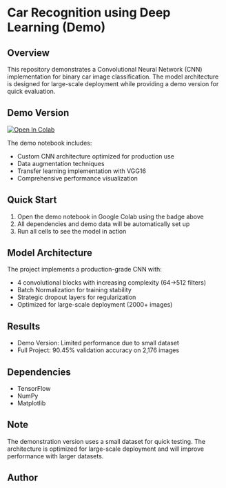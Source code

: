 # Car Recognition using Deep Learning (Demo)

## Overview
This repository demonstrates a Convolutional Neural Network (CNN) implementation for binary car image classification. The model architecture is designed for large-scale deployment while providing a demo version for quick evaluation.

## Demo Version
[![Open In Colab](https://colab.research.google.com/assets/colab-badge.svg)](https://colab.research.google.com/drive/13Vz2sKiiXK_Cc5kvVeUT9_IWbAOz1Ul6?usp=sharing)

The demo notebook includes:
- Custom CNN architecture optimized for production use
- Data augmentation techniques
- Transfer learning implementation with VGG16
- Comprehensive performance visualization

## Quick Start
1. Open the demo notebook in Google Colab using the badge above
2. All dependencies and demo data will be automatically set up
3. Run all cells to see the model in action

## Model Architecture
The project implements a production-grade CNN with:
- 4 convolutional blocks with increasing complexity (64→512 filters)
- Batch Normalization for training stability
- Strategic dropout layers for regularization
- Optimized for large-scale deployment (2000+ images)

## Results
- Demo Version: Limited performance due to small dataset
- Full Project: 90.45% validation accuracy on 2,176 images

## Dependencies
- TensorFlow
- NumPy
- Matplotlib

## Note
The demonstration version uses a small dataset for quick testing. The architecture is optimized for large-scale deployment and will improve performance with larger datasets.

## Author

